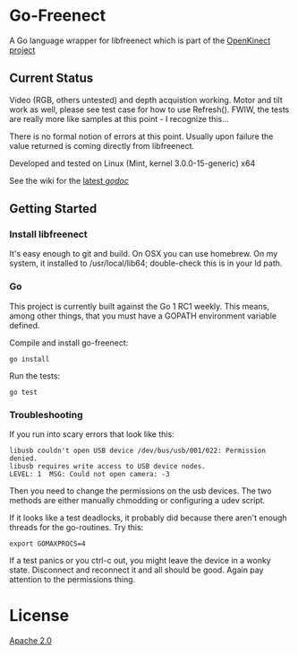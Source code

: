 Go-Freenect
===========
A Go language wrapper for libfreenect which is part of the [OpenKinect project](http://openkinect.org/wiki/Main_Page)

Current Status
--------------
Video (RGB, others untested) and depth acquistion working.  Motor and tilt work as well, please see test case for how to use Refresh().  FWIW, the tests are really more like samples at this point - I recognize this...

There is no formal notion of errors at this point.  Usually upon failure the value returned is coming directly from libfreenect.

Developed and tested on Linux (Mint, kernel 3.0.0-15-generic) x64

See the wiki for the [latest _godoc_](https://github.com/buka/go-freenect/wiki/godoc)

Getting Started
---------------
### Install libfreenect
It's easy enough to git and build. On OSX you can use homebrew.
On my system, it installed to /usr/local/lib64; double-check this is in your ld path.

### Go
This project is currently built against the Go 1 RC1 weekly.  This means, among other things, that you must have a GOPATH environment variable defined.

Compile and install go-freenect:

    go install

Run the tests:

    go test

### Troubleshooting
If you run into scary errors that look like this:

    libusb couldn't open USB device /dev/bus/usb/001/022: Permission denied.
    libusb requires write access to USB device nodes.
    LEVEL: 1  MSG: Could not open camera: -3

Then you need to change the permissions on the usb devices. The two methods are either manually chmodding or configuring a udev script.

If it looks like a test deadlocks, it probably did because there aren't enough threads for the go-routines.  Try this:

    export GOMAXPROCS=4

If a test panics or you ctrl-c out, you might leave the device in a wonky state.  Disconnect and reconnect it and all should be good.  Again pay attention to the permissions thing.

License
=======
[Apache 2.0](http://www.apache.org/licenses/LICENSE-2.0.html)


